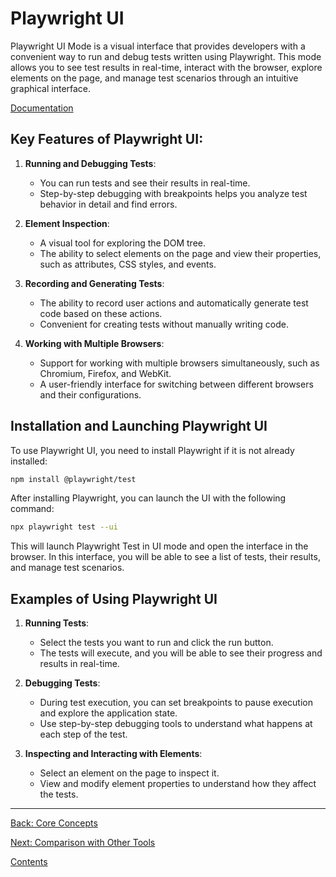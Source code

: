 # Playwright UI

Playwright UI Mode is a visual interface that provides developers with a convenient way to run and debug tests written using Playwright. This mode allows you to see test results in real-time, interact with the browser, explore elements on the page, and manage test scenarios through an intuitive graphical interface.

[Documentation](https://playwright.dev/docs/test-ui-mode)

## Key Features of Playwright UI:

1. **Running and Debugging Tests**:

   - You can run tests and see their results in real-time.
   - Step-by-step debugging with breakpoints helps you analyze test behavior in detail and find errors.

2. **Element Inspection**:

   - A visual tool for exploring the DOM tree.
   - The ability to select elements on the page and view their properties, such as attributes, CSS styles, and events.

3. **Recording and Generating Tests**:

   - The ability to record user actions and automatically generate test code based on these actions.
   - Convenient for creating tests without manually writing code.

4. **Working with Multiple Browsers**:
   - Support for working with multiple browsers simultaneously, such as Chromium, Firefox, and WebKit.
   - A user-friendly interface for switching between different browsers and their configurations.

## Installation and Launching Playwright UI

To use Playwright UI, you need to install Playwright if it is not already installed:

```sh
npm install @playwright/test
```

After installing Playwright, you can launch the UI with the following command:

```sh
npx playwright test --ui
```

This will launch Playwright Test in UI mode and open the interface in the browser. In this interface, you will be able to see a list of tests, their results, and manage test scenarios.

## Examples of Using Playwright UI

1. **Running Tests**:

   - Select the tests you want to run and click the run button.
   - The tests will execute, and you will be able to see their progress and results in real-time.

2. **Debugging Tests**:

   - During test execution, you can set breakpoints to pause execution and explore the application state.
   - Use step-by-step debugging tools to understand what happens at each step of the test.

3. **Inspecting and Interacting with Elements**:

   - Select an element on the page to inspect it.
   - View and modify element properties to understand how they affect the tests.

---

[Back: Core Concepts](../sections/3_core_concepts.md)

[Next: Comparison with Other Tools](../sections/5_comparing.md)

[Contents](../sections.md)
